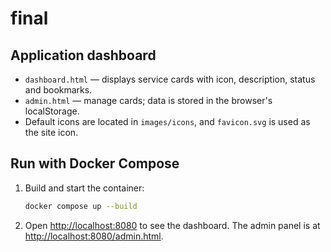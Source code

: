 # final

## Application dashboard

- `dashboard.html` — displays service cards with icon, description, status and bookmarks.
- `admin.html` — manage cards; data is stored in the browser's localStorage.
- Default icons are located in `images/icons`, and `favicon.svg` is used as the site icon.

## Run with Docker Compose

1. Build and start the container:
   ```bash
   docker compose up --build
   ```
2. Open [http://localhost:8080](http://localhost:8080) to see the dashboard.
   The admin panel is at [http://localhost:8080/admin.html](http://localhost:8080/admin.html).
